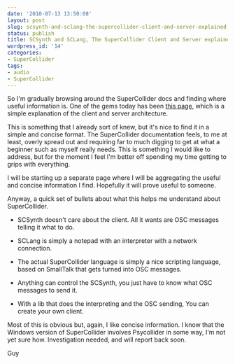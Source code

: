 ```yaml
---
date: '2010-07-13 13:50:08'
layout: post
slug: scsynth-and-sclang-the-supercollider-client-and-server-explained
status: publish
title: SCSynth and SCLang, The SuperCollider Client and Server explained...
wordpress_id: '14'
categories:
- SuperCollider
tags:
- audio
- SuperCollider
---
```


So I'm gradually browsing around the SuperCollider docs and finding where useful information is. One of the gems today has been [this page](http://supercollider.svn.sourceforge.net/viewvc/supercollider/trunk/common/build/Help/ServerArchitecture/ClientVsServer.html), which is a simple explanation of the client and server architecture.

This is something that I already sort of knew, but it's nice to find it in a simple and concise format. The SuperCollider documentation feels, to me at least, overly spread out and requiring far to much digging to get at what a beginner such as myself really needs. This is something I would like to address, but for the moment I feel I'm better off spending my time getting to grips with everything.

I will be starting up a separate page where I will be aggregating the useful and concise information I find. Hopefully it will prove useful to someone.

Anyway, a quick set of bullets about what this helps me understand about SuperCollider.



	
  * SCSynth doesn't care about the client. All it wants are OSC messages telling it what to do.

	
  * SCLang is simply a notepad with an interpreter with a network connection.

	
  * The actual SuperCollider language is simply a nice scripting language, based on SmallTalk that gets turned into OSC messages.

	
  * Anything can control the SCSynth, you just have to know what OSC messages to send it.

	
  * With a lib that does the interpreting and the OSC sending, You can create your own client.


Most of this is obvious but, again, I like concise information. I know that the Windows version of SuperCollider involves Psycollider in some way, I'm not yet sure how. Investigation needed, and will report back soon.

Guy
